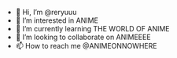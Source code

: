 - 👋 Hi, I’m @reryuuu
- 👀 I’m interested in ANIME
- 🌱 I’m currently learning THE WORLD OF ANIME
- 💞️ I’m looking to collaborate on ANIMEEEE
- 📫 How to reach me @ANIMEONNOWHERE

<!---
reryuuu/reryuuu is a ✨ special ✨ repository because its `README.md` (this file) appears on your GitHub profile.
You can click the Preview link to take a look at your changes.
--->
